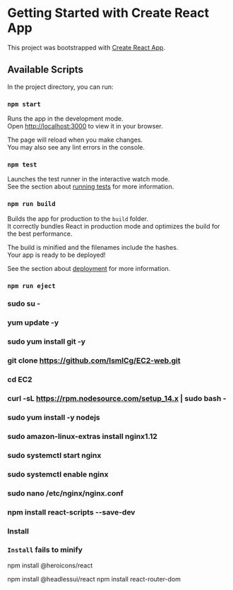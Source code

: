 # Getting Started with Create React App

This project was bootstrapped with [Create React App](https://github.com/facebook/create-react-app).

## Available Scripts

In the project directory, you can run:

### `npm start`

Runs the app in the development mode.\
Open [http://localhost:3000](http://localhost:3000) to view it in your browser.

The page will reload when you make changes.\
You may also see any lint errors in the console.

### `npm test`

Launches the test runner in the interactive watch mode.\
See the section about [running tests](https://facebook.github.io/create-react-app/docs/running-tests) for more information.

### `npm run build`

Builds the app for production to the `build` folder.\
It correctly bundles React in production mode and optimizes the build for the best performance.

The build is minified and the filenames include the hashes.\
Your app is ready to be deployed!

See the section about [deployment](https://facebook.github.io/create-react-app/docs/deployment) for more information.

### `npm run eject`

### 
###    sudo su -
###    yum update -y
###    sudo yum install git -y
###    git clone https://github.com/IsmlCg/EC2-web.git
###    cd EC2
###    curl -sL https://rpm.nodesource.com/setup_14.x | sudo bash -
###    sudo yum install -y nodejs
###    sudo amazon-linux-extras install nginx1.12
###    sudo systemctl start nginx
###    sudo systemctl enable nginx
###    sudo nano /etc/nginx/nginx.conf
###    npm install react-scripts --save-dev


### Install
### `Install` fails to minify



npm install @heroicons/react

npm install @headlessui/react
npm install react-router-dom

